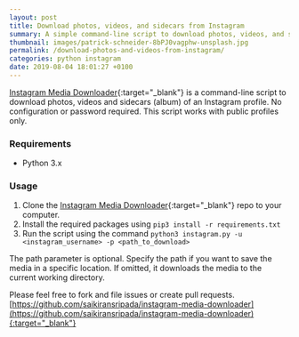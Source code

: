 ```yaml
---
layout: post
title: Download photos, videos, and sidecars from Instagram
summary: A simple command-line script to download photos, videos, and sidecars (album) of an Instagram profile.
thumbnail: images/patrick-schneider-8bPJ0vagphw-unsplash.jpg
permalink: /download-photos-and-videos-from-instagram/
categories: python instagram
date: 2019-08-04 18:01:27 +0100
---
```


[Instagram Media Downloader](https://github.com/saikiransripada/instagram-media-downloader){:target="_blank"} is a command-line script to download photos, videos and sidecars (album) of an Instagram profile. No configuration or password required. This script works with public profiles only.

### Requirements
- Python 3.x

### Usage
1. Clone the [Instagram Media Downloader](https://github.com/saikiransripada/instagram-media-downloader){:target="_blank"} repo to your computer.
2. Install the required packages using `pip3 install -r requirements.txt`
3. Run the script using the command `python3 instagram.py -u <instagram_username> -p <path_to_download>`

The path parameter is optional. Specify the path if you want to save the media in a specific location. If omitted, it downloads the media to the current working directory.

Please feel free to fork and file issues or create pull requests.
[https://github.com/saikiransripada/instagram-media-downloader](https://github.com/saikiransripada/instagram-media-downloader){:target="_blank"}